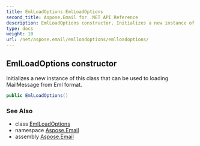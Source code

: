 ```yaml
---
title: EmlLoadOptions.EmlLoadOptions
second_title: Aspose.Email for .NET API Reference
description: EmlLoadOptions constructor. Initializes a new instance of this class that can be used to loading MailMessage from Eml format
type: docs
weight: 10
url: /net/aspose.email/emlloadoptions/emlloadoptions/
---
```

## EmlLoadOptions constructor

Initializes a new instance of this class that can be used to loading MailMessage from Eml format.

```csharp
public EmlLoadOptions()
```

### See Also

* class [EmlLoadOptions](../)
* namespace [Aspose.Email](../../emlloadoptions/)
* assembly [Aspose.Email](../../../)


